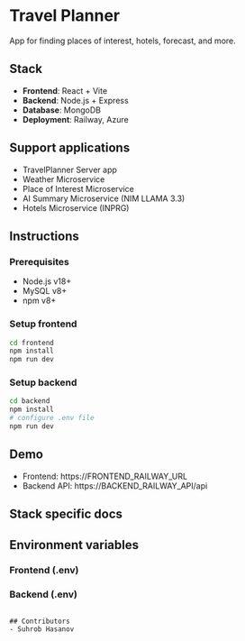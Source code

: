 # Travel Planner

App for finding places of interest, hotels, forecast, and more. 

## Stack

- **Frontend**: React + Vite
- **Backend**: Node.js + Express
- **Database**: MongoDB
- **Deployment**: Railway, Azure

## Support applications
- TravelPlanner Server app
- Weather Microservice
- Place of Interest Microservice
- AI Summary Microservice (NIM LLAMA 3.3)
- Hotels Microservice (INPRG)

## Instructions

### Prerequisites

- Node.js v18+
- MySQL v8+
- npm v8+

### Setup frontend

```bash
cd frontend
npm install
npm run dev
```

### Setup backend

```bash
cd backend
npm install
# configure .env file
npm run dev
```

## Demo

- Frontend: https://FRONTEND_RAILWAY_URL
- Backend API: https://BACKEND_RAILWAY_API/api

## Stack specific docs


## Environment variables

### Frontend (.env)


### Backend (.env)

```

## Contributors
- Suhrob Hasanov
